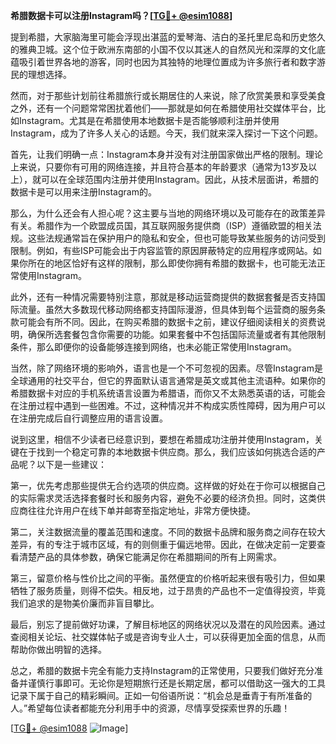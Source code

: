 **希腊数据卡可以注册Instagram吗？[[TG💪+ @esim1088](https://t.me/s/esim1088)]**

提到希腊，大家脑海里可能会浮现出湛蓝的爱琴海、洁白的圣托里尼岛和历史悠久的雅典卫城。这个位于欧洲东南部的小国不仅以其迷人的自然风光和深厚的文化底蕴吸引着世界各地的游客，同时也因为其独特的地理位置成为许多旅行者和数字游民的理想选择。

然而，对于那些计划前往希腊旅行或长期居住的人来说，除了欣赏美景和享受美食之外，还有一个问题常常困扰着他们——那就是如何在希腊使用社交媒体平台，比如Instagram。尤其是在希腊使用本地数据卡是否能够顺利注册并使用Instagram，成为了许多人关心的话题。今天，我们就来深入探讨一下这个问题。

首先，让我们明确一点：Instagram本身并没有对注册国家做出严格的限制。理论上来说，只要你有可用的网络连接，并且符合基本的年龄要求（通常为13岁及以上），就可以在全球范围内注册并使用Instagram。因此，从技术层面讲，希腊的数据卡是可以用来注册Instagram的。

那么，为什么还会有人担心呢？这主要与当地的网络环境以及可能存在的政策差异有关。希腊作为一个欧盟成员国，其互联网服务提供商（ISP）遵循欧盟的相关法规。这些法规通常旨在保护用户的隐私和安全，但也可能导致某些服务的访问受到限制。例如，有些ISP可能会出于内容监管的原因屏蔽特定的应用程序或网站。如果你所在的地区恰好有这样的限制，那么即使你拥有希腊的数据卡，也可能无法正常使用Instagram。

此外，还有一种情况需要特别注意，那就是移动运营商提供的数据套餐是否支持国际流量。虽然大多数现代移动网络都支持国际漫游，但具体到每个运营商的服务条款可能会有所不同。因此，在购买希腊的数据卡之前，建议仔细阅读相关的资费说明，确保所选套餐包含你需要的功能。如果套餐中不包括国际流量或者有其他限制条件，那么即便你的设备能够连接到网络，也未必能正常使用Instagram。

当然，除了网络环境的影响外，语言也是一个不可忽视的因素。尽管Instagram是全球通用的社交平台，但它的界面默认语言通常是英文或其他主流语种。如果你的希腊数据卡对应的手机系统语言设置为希腊语，而你又不太熟悉英语的话，可能会在注册过程中遇到一些困难。不过，这种情况并不构成实质性障碍，因为用户可以在注册完成后自行调整应用的语言设置。

说到这里，相信不少读者已经意识到，要想在希腊成功注册并使用Instagram，关键在于找到一个稳定可靠的本地数据卡供应商。那么，我们应该如何挑选合适的产品呢？以下是一些建议：

第一，优先考虑那些提供无合约选项的供应商。这样做的好处在于你可以根据自己的实际需求灵活选择套餐时长和服务内容，避免不必要的经济负担。同时，这类供应商往往允许用户在线下单并邮寄至指定地址，非常方便快捷。

第二，关注数据流量的覆盖范围和速度。不同的数据卡品牌和服务商之间存在较大差异，有的专注于城市区域，有的则侧重于偏远地带。因此，在做决定前一定要查看清楚产品的具体参数，确保它能满足你在希腊期间的所有上网需求。

第三，留意价格与性价比之间的平衡。虽然便宜的价格听起来很有吸引力，但如果牺牲了服务质量，则得不偿失。相反地，过于昂贵的产品也不一定值得投资，毕竟我们追求的是物美价廉而非盲目攀比。

最后，别忘了提前做好功课，了解目标地区的网络状况以及潜在的风险因素。通过查阅相关论坛、社交媒体帖子或是咨询专业人士，可以获得更加全面的信息，从而帮助你做出明智的选择。

总之，希腊的数据卡完全有能力支持Instagram的正常使用，只要我们做好充分准备并谨慎行事即可。无论你是短期旅行还是长期定居，都可以借助这一强大的工具记录下属于自己的精彩瞬间。正如一句俗语所说：“机会总是垂青于有所准备的人。”希望每位读者都能充分利用手中的资源，尽情享受探索世界的乐趣！

[[TG💪+ @esim1088](https://t.me/s/esim1088) ![Image](https://i.postimg.cc/4NQfJmqS/Snipaste-2025-05-13-00-14-12.png)]